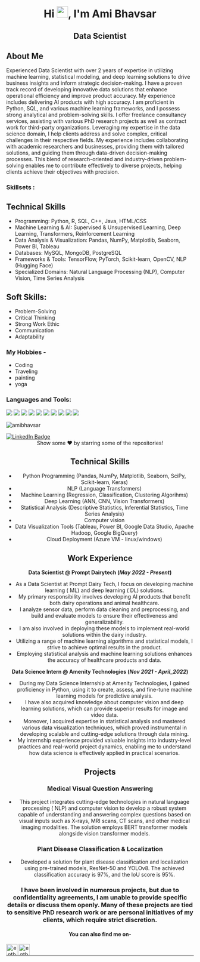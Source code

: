 

<h1 align="center">Hi <img src="https://emojis.slackmojis.com/emojis/images/1531849430/4246/blob-sunglasses.gif?1531849430" width="30"/>, I'm Ami Bhavsar</h1>
<h2 align="center"> Data Scientist </h2>

## About Me

Experienced Data Scientist with over 2 years of expertise in utilizing machine learning, statistical modeling, and deep learning solutions to drive business insights and inform strategic decision-making. I have a proven track record of developing innovative data solutions that enhance operational efficiency and improve product accuracy. My experience includes delivering AI products with high accuracy. I am proficient in Python, SQL, and various machine learning frameworks, and I possess strong analytical and problem-solving skills.
I offer freelance consultancy services, assisting with various PhD research projects as well as contract work for third-party organizations. Leveraging my expertise in the data science domain, I help clients address and solve complex, critical challenges in their respective fields. My experience includes collaborating with academic researchers and businesses, providing them with tailored solutions, and guiding them through data-driven decision-making processes. This blend of research-oriented and industry-driven problem-solving enables me to contribute effectively to diverse projects, helping clients achieve their objectives with precision.

<h3>Skillsets :</h3>

## Technical Skills
* Programming: Python, R, SQL, C++, Java, HTML/CSS
* Machine Learning & AI: Supervised & Unsupervised Learning, Deep Learning, Transformers, Reinforcement Learning
* Data Analysis & Visualization: Pandas, NumPy, Matplotlib, Seaborn, Power BI, Tableau
* Databases: MySQL, MongoDB, PostgreSQL
* Frameworks & Tools: TensorFlow, PyTorch, Scikit-learn, OpenCV, NLP (Hugging Face)
* Specialized Domains: Natural Language Processing (NLP), Computer Vision, Time Series Analysis
  
## Soft Skills: 

* Problem-Solving
* Critical Thinking
* Strong Work Ethic
* Communication
* Adaptability


### My Hobbies -
* Coding
* Traveling
* painting 
* yoga



<!-- <hr>

<p><img width="200" src="https:&#x2F;&#x2F;instagram.flwo4-1.fna.fbcdn.net&#x2F;v&#x2F;t51.2885-15&#x2F;sh0.08&#x2F;e35&#x2F;s640x640&#x2F;154299027_702927223737487_3316660563751783251_n.jpg?tp&#x3D;1&amp;_nc_ht&#x3D;instagram.flwo4-1.fna.fbcdn.net&amp;_nc_cat&#x3D;107&amp;_nc_ohc&#x3D;EB4ZbXhG1MIAX_X7uls&amp;oh&#x3D;0f1962630e688514ffc312a6ef83d313&amp;oe&#x3D;60688FC2" /> <img width="200" src="https:&#x2F;&#x2F;instagram.flwo4-1.fna.fbcdn.net&#x2F;v&#x2F;t51.2885-15&#x2F;sh0.08&#x2F;e35&#x2F;s640x640&#x2F;152823526_174537657553375_254380529862366324_n.jpg?tp&#x3D;1&amp;_nc_ht&#x3D;instagram.flwo4-1.fna.fbcdn.net&amp;_nc_cat&#x3D;107&amp;_nc_ohc&#x3D;O6xxL36t11IAX8-25ur&amp;oh&#x3D;6c28c16b56aa43f5bcd0a5cc9384ec28&amp;oe&#x3D;60411750" /> <img width="200" src="https:&#x2F;&#x2F;instagram.flwo4-2.fna.fbcdn.net&#x2F;v&#x2F;t51.2885-15&#x2F;sh0.08&#x2F;e35&#x2F;c149.0.781.781a&#x2F;s640x640&#x2F;152013126_4328412427197138_5736411879368288581_n.jpg?tp&#x3D;1&amp;_nc_ht&#x3D;instagram.flwo4-2.fna.fbcdn.net&amp;_nc_cat&#x3D;106&amp;_nc_ohc&#x3D;8f2IpAlp_OMAX_1scup&amp;oh&#x3D;e58960d73dbe0e8dd5ec0b79bfdadd83&amp;oe&#x3D;6066A23D" /></p>
<p>Above are the last 3 pictures posted by <a href="https://www.instagram.com/c17hawke/" target="_blank"><br>@c17hawke!</a> on Instagram</p>

<hr> -->

<h3 align="left">Languages and Tools:</h3>

<p>
  <img src="https://img.shields.io/badge/Python-3776AB?style=for-the-badge&logo=python&logoColor=white" />
  <img src="https://img.shields.io/badge/HTML5-E34F26?style=for-the-badge&logo=html5&logoColor=white" />
  <img src="https://img.shields.io/badge/CSS3-1572B6?style=for-the-badge&logo=css3&logoColor=white" />
 	
  <img src="https://img.shields.io/badge/JavaScript-323330?style=for-the-badge&logo=javascript&logoColor=F7DF1E" />
  <img src="https://img.shields.io/badge/mysql-%2300f.svg?style=for-the-badge&logo=mysql&logoColor=white" />
	 <img src="https://img.shields.io/badge/heroku-%23430098.svg?style=for-the-badge&logo=heroku&logoColor=white" />
  <img src="https://img.shields.io/badge/Canva-%2300C4CC.svg?style=for-the-badge&logo=Canva&logoColor=white" />
  <img src="https://img.shields.io/badge/C%2B%2B-00599C?style=for-the-badge&logo=c%2B%2B&logoColor=white" />
  <img src="https://img.shields.io/badge/C%23-239120?style=for-the-badge&logo=c-sharp&logoColor=white" />
  <img src="https://img.shields.io/badge/Java-ED8B00?style=for-the-badge&logo=java&logoColor=white" 
  <img src="https://img.shields.io/badge/json-5E5C5C?style=for-the-badge&logo=json&logoColor=white" />
</p>

<p><img align="center" src="https://github-readme-stats.vercel.app/api/top-langs?username=amibhavsar&show_icons=true&locale=en&layout=compact" alt="amibhavsar" /></p>
<div id="badges">
  <a href="www.linkedin.com/in/yogesh-kasar-58b99820a">
    <img src="https://img.shields.io/badge/LinkedIn-blue?style=for-the-badge&logo=linkedin&logoColor=white" alt="LinkedIn Badge"/>
  </a>
	  
<div align=center>
Show some ❤️ by starring some of the repositories!

<!--
**AmiBhavsar/AmiBhavsar** is a ✨ _special_ ✨ repository because its `README.md` (this file) appears on your GitHub profile.

Here are some ideas to get you started:

- 🔭 I’m currently working on ...
- 🌱 I’m currently learning ...
- 👯 I’m looking to collaborate on ...
- 🤔 I’m looking for help with ...
- 💬 Ask me about ...
- 📫 How to reach me: ...
- 😄 Pronouns: ...
- ⚡ Fun fact: ...
-->

## Technical Skills
* Python Programming (Pandas, NumPy, Matplotlib, Seaborn, SciPy, Scikit-learn, Keras)
* NLP (Language Transformers)
* Machine Learning (Regression, Classification, Clustering Algorihms)
* Deep Learning (ANN, CNN, Vision Transformers)
* Statistical Analysis (Descriptive Statistics, Inferential Statistics, Time Series Analysis)
* Computer vision
* Data Visualization Tools (Tableau, Power BI, Google Data Studio, Apache Hadoop, Google BigQuery)
* Cloud Deployment (Azure VM - linux/windows)




## Work Experience
**Data Scientist @ Prompt Dairytech (_May 2022 - Present_)**
- As a Data Scientist at Prompt Dairy Tech, I focus on developing machine learning ( ML) and deep learning ( DL) solutions.
- My primary responsibility involves developing AI products that benefit both dairy operations and animal healthcare.
- I analyze sensor data, perform data cleaning and preprocessing, and build and evaluate models to ensure their effectiveness and generalizability.
- I am also involved in deploying these models to implement real-world solutions within the dairy industry.
- Utilizing a range of machine learning algorithms and statistical models, I strive to achieve optimal results in the product.
- Employing statistical analysis and machine learning solutions enhances the accuracy of healthcare products and data.

**Data Science Intern @ Amenity Technologies (_Nov 2021 - April_2022_)**
- During my Data Science Internship at Amenity Technologies, I gained proficiency in Python, using it to create, assess, and fine-tune machine learning models for predictive analysis.
- I have also acquired knowledge about computer vision and deep learning solutions, which can provide superior results for image and video data.
- Moreover, I acquired expertise in statistical analysis and mastered various data visualization techniques, which proved instrumental in developing scalable and cutting-edge solutions through data mining.
- My internship experience provided valuable insights into industry-level practices and real-world project dynamics, enabling me to understand how data science is effectively applied in practical scenarios.

## Projects
### Medical Visual Question Answering
- This project integrates cutting-edge technologies in natural language processing ( NLP) and computer vision to develop a robust system capable of understanding and answering complex questions based on visual inputs such as X-rays, MRI scans, CT
  scans, and other medical imaging modalities. The solution employs BERT transformer models alongside vision transformer models.

### Plant Disease Classification & Localization
- Developed a solution for plant disease classification and localization using pre-trained models, ResNet-50 and YOLOv8. The achieved classification accuracy is 97%, and the IoU score is 95%.

### I have been involved in numerous projects, but due to confidentiality agreements, I am unable to provide specific details or discuss them openly. Many of these projects are tied to sensitive PhD research work or are personal initiatives of my clients, which require strict discretion.


<!-- <hr>

<p><img width="200" src="https:&#x2F;&#x2F;instagram.flwo4-1.fna.fbcdn.net&#x2F;v&#x2F;t51.2885-15&#x2F;sh0.08&#x2F;e35&#x2F;s640x640&#x2F;154299027_702927223737487_3316660563751783251_n.jpg?tp&#x3D;1&amp;_nc_ht&#x3D;instagram.flwo4-1.fna.fbcdn.net&amp;_nc_cat&#x3D;107&amp;_nc_ohc&#x3D;EB4ZbXhG1MIAX_X7uls&amp;oh&#x3D;0f1962630e688514ffc312a6ef83d313&amp;oe&#x3D;60688FC2" /> <img width="200" src="https:&#x2F;&#x2F;instagram.flwo4-1.fna.fbcdn.net&#x2F;v&#x2F;t51.2885-15&#x2F;sh0.08&#x2F;e35&#x2F;s640x640&#x2F;152823526_174537657553375_254380529862366324_n.jpg?tp&#x3D;1&amp;_nc_ht&#x3D;instagram.flwo4-1.fna.fbcdn.net&amp;_nc_cat&#x3D;107&amp;_nc_ohc&#x3D;O6xxL36t11IAX8-25ur&amp;oh&#x3D;6c28c16b56aa43f5bcd0a5cc9384ec28&amp;oe&#x3D;60411750" /> <img width="200" src="https:&#x2F;&#x2F;instagram.flwo4-2.fna.fbcdn.net&#x2F;v&#x2F;t51.2885-15&#x2F;sh0.08&#x2F;e35&#x2F;c149.0.781.781a&#x2F;s640x640&#x2F;152013126_4328412427197138_5736411879368288581_n.jpg?tp&#x3D;1&amp;_nc_ht&#x3D;instagram.flwo4-2.fna.fbcdn.net&amp;_nc_cat&#x3D;106&amp;_nc_ohc&#x3D;8f2IpAlp_OMAX_1scup&amp;oh&#x3D;e58960d73dbe0e8dd5ec0b79bfdadd83&amp;oe&#x3D;6066A23D" /></p>
<p>Above are the last 3 pictures posted by <a href="https://www.instagram.com/c17hawke/" target="_blank"><br>@c17hawke!</a> on Instagram</p>

<hr> -->

#### You can also find me on- 

[<img align="left" alt="entbappy | LinkedIn" width="30px" src="https://img.icons8.com/color/48/000000/linkedin.png" />][linkedin]
[<img align="left" alt="entbappy | Twitter" width="30px" src="https://img.icons8.com/fluent/48/000000/twitter.png" />][twitter]

<br>

<hr>

[linkedin]: https://www.linkedin.com/in/nitin-ravat-32367914b/
[twitter]: https://twitter.com/RAVATNITINMANS1


